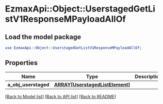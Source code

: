 # EzmaxApi::Object::UserstagedGetListV1ResponseMPayloadAllOf

## Load the model package
```perl
use EzmaxApi::Object::UserstagedGetListV1ResponseMPayloadAllOf;
```

## Properties
Name | Type | Description | Notes
------------ | ------------- | ------------- | -------------
**a_obj_userstaged** | [**ARRAY[UserstagedListElement]**](UserstagedListElement.md) |  | 

[[Back to Model list]](../README.md#documentation-for-models) [[Back to API list]](../README.md#documentation-for-api-endpoints) [[Back to README]](../README.md)


